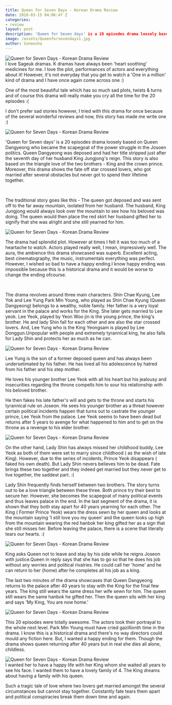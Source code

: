 ```yaml
---
title: Queen for Seven Days - Korean Drama Review
date: 2018-03-15 04:06:47 Z
categories:
- review
layout: post
description: 'Queen for Seven days' is a 20 episodes drama loosely based on Queen Dangyeong who became the scapegoat of the power struggle in the Josoen politics. Queen Dangyeong was deposed and  had her title stripped just after the seventh day of her husband King Jungjong's reign. This story is also based on the triangle love of the two brothers - King and  the crown prince.
image: /assets/Queenforsevendays1.jpg
author: Soneesha
---
```


<img data-src="/assets/Queenforsevendays1.jpg" class="lazyload" alt="Queen for Seven Days - Korean Drama Review"><br>
I love Sageuk dramas. K dramas have always been  'heart soothing' medicines for me. I love the plot, performances of actors and everything about it! However, it's not everyday that you get to watch a 'One in a million' kind of drama and I have once again come across one :) 

One of the most beautiful tale which has so much sad plots, twists & turns and of course this drama will really make you cry all the time for the 20 episodes :(


I don't prefer sad stories however, I tried with this drama for once because of the several wonderful reviews and now, this story has made me write one :)



<img data-src="/assets/Queenforsevendays9.jpg" class="lazyload" alt="Queen for Seven Days - Korean Drama Review"><br>

'Queen for Seven days' is a 20 episodes drama loosely based on Queen Dangyeong who became the scapegoat of the power struggle in the Josoen politics. Queen Dangyeong was deposed and  had her title stripped just after the seventh day of her husband King Jungjong's reign. This story is also based on the triangle love of the two brothers - King and  the crown prince. Moreover, this drama shows the fate off star crossed lovers, who got married after several obstacles but never got to spend their lifetime together.


<br>



The traditional story goes like this - The queen got deposed and was sent off to the far away mountain, isolated from her husband. The husband, King Jungjong would always look over the mountain to see how his beloved was doing. The queen would then place the red skirt her husband gifted her to signify that she was alright and she still yearned for him.



<img data-src="/assets/Queenforsevendays2.jpg" class="lazyload" alt="Queen for Seven Days - Korean Drama Review"><br>

The drama had splendid plot. However at times I felt it was too much of a heartache to watch. Actors played really well, I mean, impressively well. The aura, the ambience this drama showcased was superb. Excellent acting, best cinematography, the music, instrumentals everything was perfect. However, I wished so bad to have
a happy ending.I know happy ending was impossible  because this is a historical drama and it would be worse to change the ending ofcourse.


<br>


The drama revolves around three main characters. Shin Chae Kyung, Lee Yok and Lee Yung Park Min Young, who played as Shin Chae Kyung (Queen Dangyeong) belongs to a wealthy, noble family. Her father is a very  loyal servant in the palace and  works for the King. She later gets married to Lee yeok.  Lee Yeok, played by Yeon Woo jin is the young prince, the king's brother. He and lady Shin fall for each other and are also the star crossed lovers. And, Lee Yung who is the King Yeongsam is played by Lee Donggun.Unpopular with people and extremely
tyrannical king, he also falls for Lady Shin and protects her as much as he can. 


<img data-src="/assets/Queenforsevendays8.jpg" class="lazyload" alt="Queen for Seven Days - Korean Drama Review"><br>

Lee Yung is the son of a former deposed queen and has always been undersetimated by his father. He has lived all his adolescence by hatred from his father and his step mother. 


He loves his younger brother Lee Yeok with all his heart but his jealousy and insecurities regarding the throne compells him to sour his relationship with his beloved brother.


He then fakes his late father's will and gets to the throne and starts his tyrannical rule on Joseon. He sees his younger brother as a threat however certain political incidents happen that turns out to castrate the younger prince, Lee Yeok from the palace. Lee Yeok seems to have been dead but returns after 5 years to avenge for what happened to him and to get on the throne as a revenge to his elder brother.

<img data-src="/assets/Queenforsevendays3.jpg" class="lazyload" alt="Queen for Seven Days - Korean Drama Review"><br>


On the other hand, Lady Shin has always missed her childhood buddy, Lee Yeok as both of them were set to marry since childhood ( as the wish of late King). However, due to the series of incidents, Prince Yeok disappears ( faked his own death). But Lady Shin nevers believes him to be dead. Fate brings these two together and they indeed get married but they never get to live together, the saddest part. :(





Lady Shin frequently finds herself between two brothers. The story turns out to be a love triangle between these three. Both prince try their best to secure her. However, she becomes the scapegoat of many political events
and thus leaves palace in the end. In the last segment of the drama, it is shown that they both stay apart for 40 years yearning for each other. The King ( Former Prince Yeok) wears the dress sewn by her queen and looks at the mountain saying 'I still love you my queen' and the queen looks up high from the mountain wearing the red hanbok her king gifted her as a sign that she still misses her. Before leaving the palace, there is a scene that literally tears our hearts. :(


<img data-src="/assets/Queenforsevendays5.jpg" class="lazyload" alt="Queen for Seven Days - Korean Drama Review"><br>

King asks Queen not to leave and stay by his side while he reigns Joseon with justice.Queen in reply says that she has to go so that he does his job without any worries and political rivalries. He could call her 'home' and he can return to her (home) after he completes all his job as a king.

The last two minutes of the drama showcases that Queen Dangyeong returns to the palace after 40 years to stay with the King for the final few years. The king still wears the same dress her wife sewn for him. The queen still wears the same hanbok he gifted her. Then the queen sits with her king and says 'My King, You are now home.'


<img data-src="/assets/Queenforsevendays6.jpg" class="lazyload" alt="Queen for Seven Days - Korean Drama Review"><br>



This 20 episodes were totally awesome. The actors took their portrayal to the whole next level. Park Min Young must have cried gazillionth time in the drama. I know this is a historical drama and there's no way directors could mould any fiction here. But, I wanted a happy ending for them. Though the drama shows queen returning after 40 years but in real she dies all alone, childless.


<img data-src="/assets/Queenforsevendays7.jpg" class="lazyload" alt="Queen for Seven Days - Korean Drama Review"><br>
I wanted her to have a happy life with her King whom she waited all years to see his face. I wanted them to have a lovely family of 4. The King dreams about having a family with his queen.

Such a tragic tale of love where two lovers get married amongst the several circumstances but cannot stay together. Constantly fate tears them apart and  political conspiracies break them down time and again.

